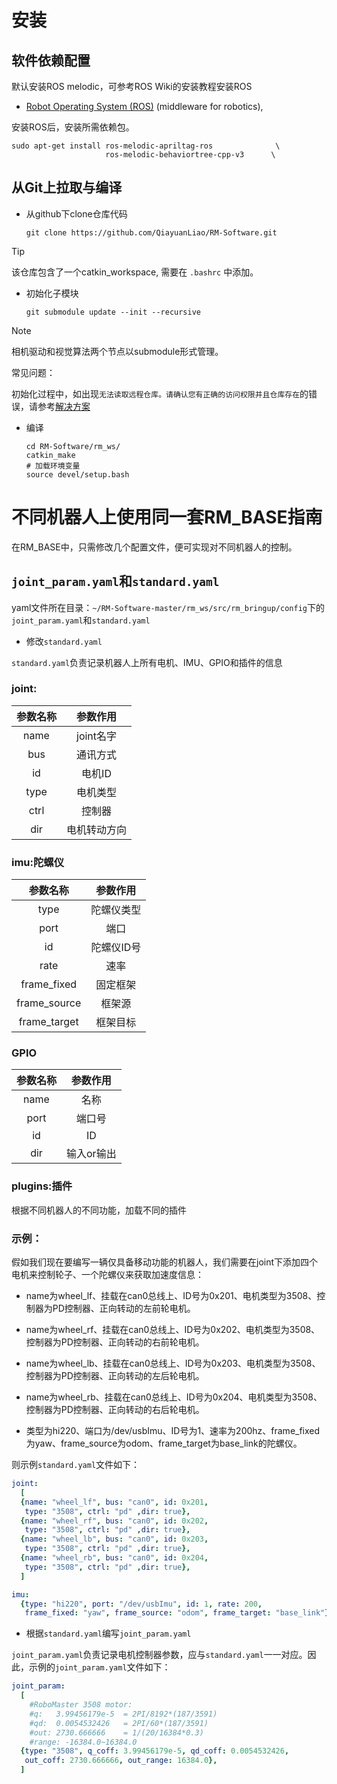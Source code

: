 # 安装
## 软件依赖配置
默认安装ROS melodic，可参考ROS Wiki的安装教程安装ROS
- [Robot Operating System (ROS)](http://wiki.ros.org/cn) (middleware for robotics),

安装ROS后，安装所需依赖包。

    sudo apt-get install ros-melodic-apriltag-ros              \
                         ros-melodic-behaviortree-cpp-v3      \

## 从Git上拉取与编译
+ 从github下clone仓库代码

    ```git clone https://github.com/QiayuanLiao/RM-Software.git```

> [!Tip]
>
>该仓库包含了一个catkin_workspace, 需要在 `.bashrc` 中添加。

+ 初始化子模块

    ```git submodule update --init --recursive ```

> [!Note]
>
>相机驱动和视觉算法两个节点以submodule形式管理。


常见问题：

初始化过程中，如出现```无法读取远程仓库。请确认您有正确的访问权限并且仓库存在```的错误，请参考[解决方案](https://blog.csdn.net/qq_36770641/article/details/88638573) 

+ 编译
  ```
  cd RM-Software/rm_ws/
  catkin_make
  # 加载环境变量
  source devel/setup.bash
  ```
# 不同机器人上使用同一套RM_BASE指南
在RM_BASE中，只需修改几个配置文件，便可实现对不同机器人的控制。
## ```joint_param.yaml```和```standard.yaml```

yaml文件所在目录：```~/RM-Software-master/rm_ws/src/rm_bringup/config```下的```joint_param.yaml```和```standard.yaml```

+ 修改```standard.yaml```

```standard.yaml```负责记录机器人上所有电机、IMU、GPIO和插件的信息

### joint:

| 参数名称 |   参数作用   |
| :------: | :----------: |
|   name   |  joint名字   |
|   bus    |   通讯方式   |
|    id    |    电机ID    |
|   type   |   电机类型   |
|   ctrl   |    控制器    |
|   dir    | 电机转动方向 |

### imu:陀螺仪

|   参数名称   |  参数作用  |
| :----------: | :--------: |
|     type     | 陀螺仪类型 |
|     port     |    端口    |
|      id      | 陀螺仪ID号 |
|     rate     |    速率    |
| frame_fixed  |  固定框架  |
| frame_source |   框架源   |
| frame_target |  框架目标  |

### GPIO

| 参数名称 |  参数作用  |
| :------: | :--------: |
|   name   |    名称    |
|   port   |   端口号   |
|    id    |     ID     |
|   dir    | 输入or输出 |

### plugins:插件
根据不同机器人的不同功能，加载不同的插件
### 示例：

假如我们现在要编写一辆仅具备移动功能的机器人，我们需要在joint下添加四个电机来控制轮子、一个陀螺仪来获取加速度信息：

+ name为wheel_lf、挂载在can0总线上、ID号为0x201、电机类型为3508、控制器为PD控制器、正向转动的左前轮电机。

+ name为wheel_rf、挂载在can0总线上、ID号为0x202、电机类型为3508、控制器为PD控制器、正向转动的右前轮电机。

+ name为wheel_lb、挂载在can0总线上、ID号为0x203、电机类型为3508、控制器为PD控制器、正向转动的左后轮电机。

+ name为wheel_rb、挂载在can0总线上、ID号为0x204、电机类型为3508、控制器为PD控制器、正向转动的右后轮电机。

+ 类型为hi220、端口为/dev/usbImu、ID号为1、速率为200hz、frame_fixed为yaw、frame_source为odom、frame_target为base_link的陀螺仪。

  
则示例```standard.yaml```文件如下：

```yaml
joint:
  [
  {name: "wheel_lf", bus: "can0", id: 0x201,
   type: "3508", ctrl: "pd" ,dir: true},
  {name: "wheel_rf", bus: "can0", id: 0x202,
   type: "3508", ctrl: "pd" ,dir: true},
  {name: "wheel_lb", bus: "can0", id: 0x203,
   type: "3508", ctrl: "pd" ,dir: true},
  {name: "wheel_rb", bus: "can0", id: 0x204,
   type: "3508", ctrl: "pd" ,dir: true},
  ]

imu:
  {type: "hi220", port: "/dev/usbImu", id: 1, rate: 200,
   frame_fixed: "yaw", frame_source: "odom", frame_target: "base_link"}
```

+ 根据```standard.yaml```编写```joint_param.yaml```

```joint_param.yaml```负责记录电机控制器参数，应与```standard.yaml```一一对应。因此，示例的```joint_param.yaml```文件如下：

```yaml
joint_param:
  [
    #RoboMaster 3508 motor:
    #q:   3.99456179e-5  = 2PI/8192*(187/3591)
    #qd:  0.0054532426   = 2PI/60*(187/3591)
    #out: 2730.666666    = 1/(20/16384*0.3)
    #range: -16384.0~16384.0
  {type: "3508", q_coff: 3.99456179e-5, qd_coff: 0.0054532426,
   out_coff: 2730.666666, out_range: 16384.0},
  ]
```

